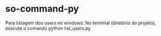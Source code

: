 # so-command-py

Para listagem dos users no windows: 
No terminal (diretório do projeto), execute o comando python list_users.py
